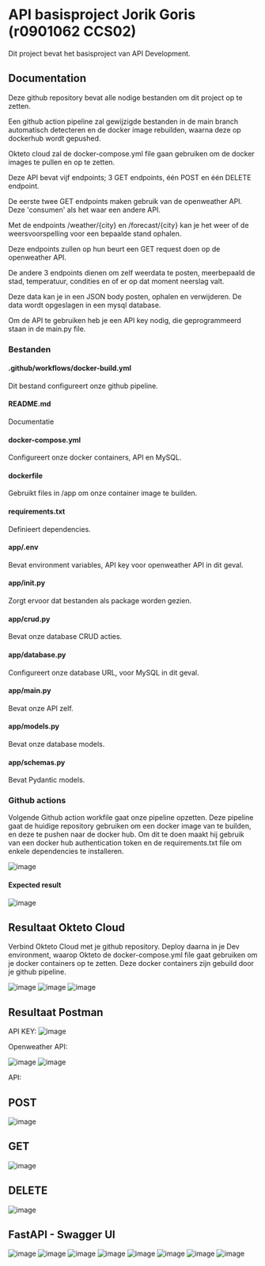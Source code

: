 # API basisproject Jorik Goris (r0901062 CCS02)

Dit project bevat het basisproject van API Development.

## Documentation

Deze github repository bevat alle nodige bestanden om dit project op te zetten.

Een github action pipeline zal gewijzigde bestanden in de main branch automatisch detecteren en de docker image rebuilden, waarna deze op dockerhub wordt gepushed.

Okteto cloud zal de docker-compose.yml file gaan gebruiken om de docker images te pullen en op te zetten.

Deze API bevat vijf endpoints; 3 GET endpoints, één POST en één DELETE endpoint. 

De eerste twee GET endpoints maken gebruik van de openweather API. Deze 'consumen' als het waar een andere API. 

Met de endpoints /weather/{city} en /forecast/{city} kan je het weer of de weersvoorspelling voor een bepaalde stand ophalen.

Deze endpoints zullen op hun beurt een GET request doen op de openweather API. 

De andere 3 endpoints dienen om zelf weerdata te posten, meerbepaald de stad, temperatuur, condities en of er op dat moment neerslag valt.

Deze data kan je in een JSON body posten, ophalen en verwijderen. De data wordt opgeslagen in een mysql database.

Om de API te gebruiken heb je een API key nodig, die geprogrammeerd staan in de main.py file.

### Bestanden ###

#### .github/workflows/docker-build.yml ####
Dit bestand configureert onze github pipeline.

#### README.md ####
Documentatie

#### docker-compose.yml ####
Configureert onze docker containers, API en MySQL.

#### dockerfile ####
Gebruikt files in /app om onze container image te builden.

#### requirements.txt ####
Definieert dependencies.

#### app/.env ####
Bevat environment variables, API key voor openweather API in dit geval.

#### app/__init__.py ####
Zorgt ervoor dat bestanden als package worden gezien.

#### app/crud.py ####
Bevat onze database CRUD acties.

#### app/database.py ####
Configureert onze database URL, voor MySQL in dit geval.

#### app/main.py ####
Bevat onze API zelf.

#### app/models.py ####
Bevat onze database models.

#### app/schemas.py  ####
Bevat Pydantic models.

### Github actions

Volgende Github action workfile gaat onze pipeline opzetten.
Deze pipeline gaat de huidige repository gebruiken om een docker image van te builden, en deze te pushen naar de docker hub. 
Om dit te doen maakt hij gebruik van een docker hub authentication token en de requirements.txt file om enkele dependencies te installeren.

![image](https://github.com/Jorik-Goris/apiproject01/assets/95848835/2cf8eaf6-483f-43a2-9a69-e889bb66b784)

#### Expected result 

![image](https://github.com/Jorik-Goris/apiproject01/assets/95848835/04f56cad-d15c-4890-be24-873cf30e4f81)



## Resultaat Okteto Cloud
Verbind Okteto Cloud met je github repository.
Deploy daarna in je Dev environment, waarop Okteto de docker-compose.yml file gaat gebruiken om je docker containers op te zetten. Deze docker containers zijn gebuild door je github pipeline.

![image](https://github.com/Jorik-Goris/apiproject01/assets/95848835/89e80cd2-7e8c-45e8-ba68-084ba3d4008f)
![image](https://github.com/Jorik-Goris/apiproject01/assets/95848835/f6b57184-2885-4ba6-b02d-edf04945eb69)
![image](https://github.com/Jorik-Goris/apiproject01/assets/95848835/08964244-892a-42bf-afa1-96779b67cc9a)


## Resultaat Postman

API KEY:
![image](https://github.com/Jorik-Goris/apiproject01/assets/95848835/6800a2c1-1d1d-49c0-89bb-cef932247a76)


Openweather API:

![image](https://github.com/Jorik-Goris/apiproject01/assets/95848835/e436c7dd-c348-4add-b312-b5951cf68f14)
![image](https://github.com/Jorik-Goris/apiproject01/assets/95848835/1ff1ba74-c7ea-4729-a506-b4cff2f5ff7b)

API:

## POST 
![image](https://github.com/Jorik-Goris/apiproject01/assets/95848835/89bf3fd5-43cb-4ff1-92a4-d0da49ae3a80)

## GET 
![image](https://github.com/Jorik-Goris/apiproject01/assets/95848835/e2b636f2-2139-40eb-9946-0aedc8da26a5)

## DELETE 
![image](https://github.com/Jorik-Goris/apiproject01/assets/95848835/4708d573-1f2c-40c4-b6bc-50df492a94c9)


## FastAPI - Swagger UI
![image](https://github.com/Jorik-Goris/apiproject01/assets/95848835/15b7e5a2-f8ab-46c0-a9f4-dea002fc0af9)
![image](https://github.com/Jorik-Goris/apiproject01/assets/95848835/672488dc-5bf5-4587-a187-c668e5984b8f)
![image](https://github.com/Jorik-Goris/apiproject01/assets/95848835/fed7f037-319c-4bdd-80cb-1a9a08afded7)
![image](https://github.com/Jorik-Goris/apiproject01/assets/95848835/0001d6d2-5190-44d2-b150-28a133e11f5f)
![image](https://github.com/Jorik-Goris/apiproject01/assets/95848835/1863a680-4603-4ac1-818b-cf67d5220fa2)
![image](https://github.com/Jorik-Goris/apiproject01/assets/95848835/71b4a57b-4e2a-4b11-8921-f8f9c9cf519d)
![image](https://github.com/Jorik-Goris/apiproject01/assets/95848835/07d1811c-e37b-4485-a480-f12e5316cf69)
![image](https://github.com/Jorik-Goris/apiproject01/assets/95848835/885864ed-f951-4390-9b88-03e1a495b55d)


